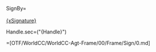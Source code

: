 SignBy=<br><br><u>{xSignature}</u>

Handle.sec=("{Handle}")

=[OTF/WorldCC/WorldCC-Agt-Frame/00/Frame/Sign/0.md]
